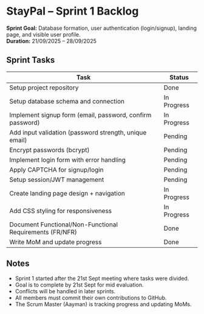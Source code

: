 # StayPal – Sprint 1 Backlog

**Sprint Goal:** Database formation, user authentication (login/signup), landing page, and visible user profile.  
**Duration:** 21/09/2025 – 28/09/2025  

## Sprint Tasks

| Task | Status |
|------|--------|
| Setup project repository | Done |
| Setup database schema and connection | In Progress |
| Implement signup form (email, password, confirm password) | In Progress |
| Add input validation (password strength, unique email) | Pending |
| Encrypt passwords (bcrypt) | Pending |
| Implement login form with error handling | Pending |
| Apply CAPTCHA for signup/login | Pending |
| Setup session/JWT management | Pending |
| Create landing page design + navigation | In Progress |
| Add CSS styling for responsiveness | In Progress |
| Document Functional/Non-Functional Requirements (FR/NFR) | Done |
| Write MoM and update progress | Done |

## Notes
- Sprint 1 started after the 21st Sept meeting where tasks were divided.  
- Goal is to complete by 21st Sept for mid evaluation.  
- Conflicts will be handled in later sprints.  
- All members must commit their own contributions to GitHub.  
- The Scrum Master (Aayman) is tracking progress and updating MoMs.  
